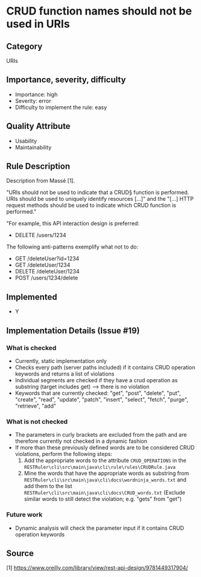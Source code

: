 # CRUD function names should not be used in URIs

## Category

URIs

## Importance, severity, difficulty

* Importance: high
* Severity: error
* Difficulty to implement the rule: easy

## Quality Attribute

* Usability
* Maintainability

## Rule Description

Description from Massé [1].

"URIs should not be used to indicate that a CRUD§ function is performed. URIs should
be used to uniquely identify resources [...]" and the "[...] HTTP request methods
should be used to indicate which CRUD function is performed."

"For example, this API interaction design is preferred:

* DELETE /users/1234

The following anti-patterns exemplify what not to do:

* GET /deleteUser?id=1234
* GET /deleteUser/1234
* DELETE /deleteUser/1234
* POST /users/1234/delete

## Implemented

* Y

## Implementation Details (Issue #19)

### What is checked

* Currently, static implementation only
* Checks every path (server paths included) if it contains CRUD operation keywords and returns a list of violations
* Individual segments are checked if they have a crud operation as substring (target includes get) --> there is no violation
* Keywords that are currently checked: "get", "post", "delete", "put", "create", "read", "update", "patch", "insert", "select", "fetch", "purge", "retrieve", "add"

### What is not checked

* The parameters in curly brackets are excluded from the path and are therefore currently not checked in a dynamic fashion
* If more than these previously defined words are to be considered CRUD violations, perform the following steps:
   1. Add the appropriate words to the attribute `CRUD_OPERATIONS` in the `RESTRuler\cli\src\main\java\cli\rule\rules\CRUDRule.java` 
   2. Mine the words that have the appropriate words as substring from `RESTRuler\cli\src\main\java\cli\docs\wordninja_words.txt` and add them to the list `RESTRuler\cli\src\main\java\cli\docs\CRUD_words.txt` (Exclude similar words to still detect the violation; e.g. "gets" from "get")

### Future work

* Dynamic analysis will check the parameter input if it contains CRUD operation keywords

## Source

[1] https://www.oreilly.com/library/view/rest-api-design/9781449317904/
